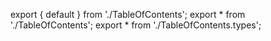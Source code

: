 export { default } from './TableOfContents';
export * from './TableOfContents';
export * from './TableOfContents.types';
